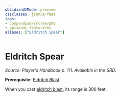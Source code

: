 ```yaml
---
obsidianUIMode: preview
cssclasses: json5e-feat
tags:
- compendium/src/5e/phb
- optional-feature/ei
aliases: ["Eldritch Spear"]
---
```

# Eldritch Spear
*Source: Player's Handbook p. 111. Available in the SRD.*  

**Prerequisite**: [Eldritch Blast](compendium/spells/eldritch-blast.md)

When you cast [eldritch blast](compendium/spells/eldritch-blast.md), its range is 300 feet.